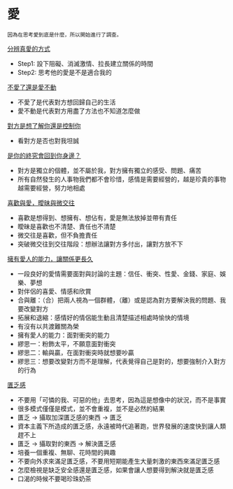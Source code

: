 # 愛

`因為在思考愛到底是什麼，所以開始進行了調查。`

[分辨真愛的方式](https://www.youtube.com/watch?v=u9Wf4PcCvhc)
- Step1: 設下阻礙、消滅激情、拉長建立關係的時間
- Step2: 思考他的愛是不是適合我的

[不愛了還是愛不動](https://www.youtube.com/watch?v=ifsVCptqcOY)
- 不愛了是代表對方想回歸自己的生活
- 愛不動是代表對方用盡了方法也不知道怎麼做
  
[對方是想了解你還是控制你](https://www.youtube.com/watch?v=rfbext2H6Vk)
- 看對方是否也對我坦誠

[是你的終究會回到你身邊？](https://www.youtube.com/watch?v=RBJUk4lXcgw)
- 對方是獨立的個體，並不屬於我，對方擁有獨立的感受、問題、痛苦
- 所有自然發生的人事物我們都不會珍惜，感情是需要經營的，越是珍貴的事物越需要經營，努力地相處

[喜歡與愛，曖昧與微交往](https://www.youtube.com/watch?v=pg0j7LUiMQc)
- 喜歡是想得到、想擁有、想佔有，愛是無法放掉並帶有責任
- 曖昧是喜歡也不清楚、責任也不清楚
- 微交往是喜歡，但不負擔責任
- 突破微交往到交往階段：想辦法讓對方多付出，讓對方放不下

[擁有愛人的能力，讓關係更長久](https://www.youtube.com/watch?v=HgswObcKQY8&t=318s)
- 一段良好的愛情需要面對與討論的主題：信任、衝突、性愛、金錢、家庭、娛樂、夢想
- 對伴侶的喜愛、情感和欣賞
- 合與離：（合）把兩人視為一個群體，（離）或是認為對方要解決我的問題、我要改變對方
- 拓展和退縮：感情好的情侶能生動且清楚描述相處時愉快的情境
- 有沒有以共渡難關為榮
- 擁有愛人的能力：面對衝突的能力
- 繆思一：粉飾太平，不願意面對衝突
- 繆思二：輸與贏，在面對衝突時就想要吵贏
- 繆思三：想要改變對方而不是理解，代表覺得自己是對的，想要強制介入對方的行為

[匱乏感](https://www.youtube.com/watch?v=Ep5y9_2SYww&t=1157s)
- 不要用「可憐的我、可惡的他」去思考，因為這是想像中的狀況，而不是事實
- 很多模式僅僅是模式，並不會重複，並不是必然的結果
- 匱乏 -> 攝取加深匱乏感的東西 -> 匱乏
- 資本主義下所造成的匱乏感，永遠被時代追著跑，世界發展的速度快到讓人類趕不上
- 匱乏 -> 攝取對的東西 -> 解決匱乏感
- 培養一個重複、無聊、花時間的興趣
- 不要向外求來滿足匱乏感，不要用短期能產生大量刺激的東西來滿足匱乏感
- 怎麼檢視是缺乏安全感還是匱乏感，如果會讓人想要得到解決就是匱乏感
- 口渴的時候不要喝珍珠奶茶